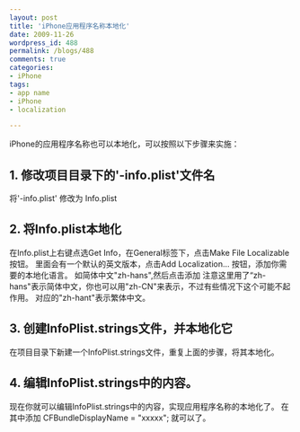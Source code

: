 ```yaml
---
layout: post
title: 'iPhone应用程序名称本地化'
date: 2009-11-26
wordpress_id: 488
permalink: /blogs/488
comments: true
categories:
- iPhone
tags:
- app name
- iPhone
- localization

---
```

iPhone的应用程序名称也可以本地化，可以按照以下步骤来实施：
<h2>1. 修改项目目录下的'<project name>-info.plist'文件名</h2>
将'<project name>-info.plist' 修改为 Info.plist

## 2. 将Info.plist本地化
在Info.plist上右键点选Get Info，在General标签下，点击Make File Localizable按钮。
里面会有一个默认的英文版本，点击Add Localization... 按钮，添加你需要的本地化语言。 如简体中文"zh-hans",然后点击添加
注意这里用了“zh-hans"表示简体中文，你也可以用"zh-CN"来表示，不过有些情况下这个可能不起作用。 对应的"zh-hant"表示繁体中文。

## 3. 创建InfoPlist.strings文件，并本地化它
在项目目录下新建一个InfoPlist.strings文件，重复上面的步骤，将其本地化。

## 4. 编辑InfoPlist.strings中的内容。
现在你就可以编辑InfoPlist.strings中的内容，实现应用程序名称的本地化了。 
在其中添加
CFBundleDisplayName = "xxxxx";
就可以了。 
